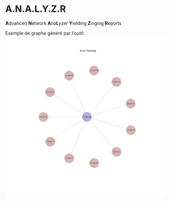 # A.N.A.L.Y.Z.R
**A**dvanced **N**etwork **A**na**L**yzer **Y**ielding **Z**inging **R**eports

Exemple de graphe généré par l'outil:
![Exemple de graphe](screenshots/example_graph.png)
